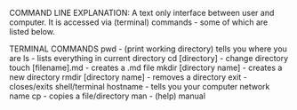 COMMAND LINE EXPLANATION:
A text only interface between user and computer.
It is accessed via (terminal) commands - some of which are listed below.

TERMINAL COMMANDS
pwd - (print working directory) tells you where you are
ls - lists everything in current directory
cd [directory] - change directory
touch [filename].md - creates a .md file
mkdir [directory name] - creates a new directory
rmdir [directory name] - removes a directory
exit - closes/exits shell/terminal
hostname - tells you your computer network name
cp - copies a file/directory
man - (help) manual